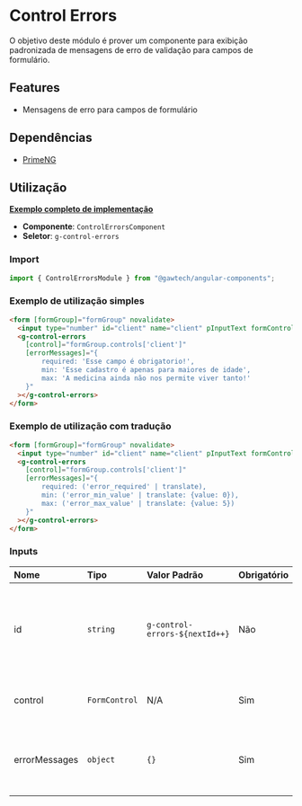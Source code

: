# Control Errors

O objetivo deste módulo é prover um componente para exibição padronizada de mensagens de erro de validação para campos de formulário.

## Features

- Mensagens de erro para campos de formulário

## Dependências

- [PrimeNG](https://www.npmjs.com/package/primeng)

## Utilização

[**Exemplo completo de implementação**](../../../../src/app/components/control-errors-showcase)

- **Componente**: `ControlErrorsComponent`
- **Seletor**: `g-control-errors`

### Import

```typescript
import { ControlErrorsModule } from "@gawtech/angular-components";
```

### Exemplo de utilização simples

```html
<form [formGroup]="formGroup" novalidate>
  <input type="number" id="client" name="client" pInputText formControlName="client" autocomplete="off" />
  <g-control-errors
    [control]="formGroup.controls['client']"
    [errorMessages]="{
        required: 'Esse campo é obrigatorio!',
        min: 'Esse cadastro é apenas para maiores de idade',
        max: 'A medicina ainda não nos permite viver tanto!'
    }"
  ></g-control-errors>
</form>
```

### Exemplo de utilização com tradução

```html
<form [formGroup]="formGroup" novalidate>
  <input type="number" id="client" name="client" pInputText formControlName="client" autocomplete="off" />
  <g-control-errors
    [control]="formGroup.controls['client']"
    [errorMessages]="{
        required: ('error_required' | translate),
        min: ('error_min_value' | translate: {value: 0}),
        max: ('error_max_value' | translate: {value: 5})
    }"
  ></g-control-errors>
</form>
```

### Inputs

| Nome          | Tipo          | Valor Padrão                   | Obrigatório | Descrição                                                               |
| :------------ | :------------ | :----------------------------- | :---------- | :---------------------------------------------------------------------- |
| id            | `string`      | `g-control-errors-${nextId++}` | Não         | Id do componente. Utilizado como prefixo para id dos elementos internos |
| control       | `FormControl` | N/A                            | Sim         | Controlador do qual se obterão os erros                                 |
| errorMessages | `object`      | `{}`                           | Sim         | Objeto com chave de erro e mensagem que deverá ser exibida              |
